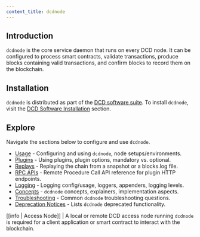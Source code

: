 ```yaml
---
content_title: dcdnode
---
```


## Introduction

`dcdnode` is the core service daemon that runs on every DCD node. It can be configured to process smart contracts, validate transactions, produce blocks containing valid transactions, and confirm blocks to record them on the blockchain.

## Installation

`dcdnode` is distributed as part of the [DCD software suite](https://github.com/DCD/eos/blob/master/README.md). To install `dcdnode`, visit the [DCD Software Installation](../00_install/index.md) section.

## Explore

Navigate the sections below to configure and use `dcdnode`.

* [Usage](02_usage/index.md) - Configuring and using `dcdnode`, node setups/environments.
* [Plugins](03_plugins/index.md) - Using plugins, plugin options, mandatory vs. optional.
* [Replays](04_replays/index.md) - Replaying the chain from a snapshot or a blocks.log file.
* [RPC APIs](05_rpc_apis/index.md) - Remote Procedure Call API reference for plugin HTTP endpoints.
* [Logging](06_logging/index.md) - Logging config/usage, loggers, appenders, logging levels.
* [Concepts](07_concepts/index.md) - `dcdnode` concepts, explainers, implementation aspects.
* [Troubleshooting](08_troubleshooting/index.md) - Common `dcdnode` troubleshooting questions.
* [Deprecation Notices](https://github.com/DCD/eos/issues/7597) - Lists `dcdnode` deprecated functionality.

[[info | Access Node]]
| A local or remote DCD access node running `dcdnode` is required for a client application or smart contract to interact with the blockchain.

